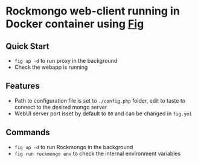 Rockmongo web-client running in Docker container using [Fig](http://www.fig.sh)
=====================================================

## Quick Start
 * `fig up -d` to run proxy in the background
 * Check the webapp is running

## Features
 * Path to configuration file is set to `./config.php` folder, edit to taste to connect to the desired mongo server
 * WebUI server port isset by default to `80` and can be changed in `fig.yml`

## Commands
 * `fig up -d` to run Rockmongo in the background
 * `fig run rockmongo env` to check the internal environment variables